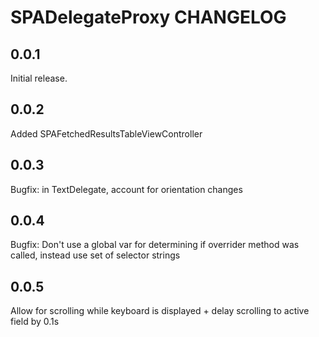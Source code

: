 # SPADelegateProxy CHANGELOG

## 0.0.1

Initial release.

## 0.0.2

Added SPAFetchedResultsTableViewController

## 0.0.3

Bugfix: in TextDelegate, account for orientation changes

## 0.0.4

Bugfix: Don't use a global var for determining if overrider method was called, instead use set of selector strings

## 0.0.5

Allow for scrolling while keyboard is displayed + delay scrolling to active field by 0.1s
